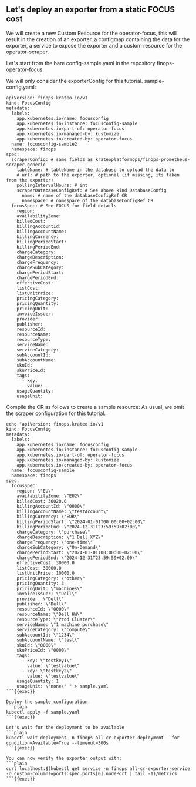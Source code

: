 ## Let's deploy an exporter from a static FOCUS cost
We will create a new Custom Resource for the operator-focus, this will result in the creation of an exporter, a configmap containing the data for the exporter, a service to expose the exporter and a custom resource for the operator-scraper.

Let's start from the bare config-sample.yaml in the repository finops-operator-focus.

We will only consider the exporterConfig for this tutorial.
sample-config.yaml:
```plain
apiVersion: finops.krateo.io/v1
kind: FocusConfig
metadata:
  labels:
    app.kubernetes.io/name: focusconfig
    app.kubernetes.io/instance: focusconfig-sample
    app.kubernetes.io/part-of: operator-focus
    app.kubernetes.io/managed-by: kustomize
    app.kubernetes.io/created-by: operator-focus
  name: focusconfig-sample2
  namespace: finops
spec:
  scraperConfig: # same fields as krateoplatformops/finops-prometheus-scraper-generic
    tableName: # tableName in the database to upload the data to
    # url: # path to the exporter, optional (if missing, its taken from the exporter)
    pollingIntervalHours: # int
    scraperDatabaseConfigRef: # See above kind DatabaseConfig
      name: # name of the databaseConfigRef CR 
      namespace: # namespace of the databaseConfigRef CR
  focusSpec: # See FOCUS for field details
    region:
    availabilityZone:
    billedCost:
    billingAccountId:
    billingAccountName:
    billingCurrency:
    billingPeriodStart:
    billingPeriodEnd:
    chargeCategory:
    chargeDescription:
    chargeFrequency:
    chargeSubCategory:
    chargePeriodStart:
    chargePeriodEnd:
    effectiveCost:
    listCost:
    listUnitPrice:
    pricingCategory:
    pricingQuantity:
    pricingUnit:
    invoiceIssuer:
    provider:
    publisher:
    resourceId:
    resourceName:
    resourceType:
    serviceName:
    serviceCategory:
    subAccountId:
    subAccountName:
    skuId:
    skuPriceId:
    tags:
      - key:
        value:
    usageQuantity:
    usageUnit: 
```

Compile the CR as follows to create a sample resource: 
As usual, we omit the scraper configuration for this tutorial.
```plain
echo "apiVersion: finops.krateo.io/v1
kind: FocusConfig
metadata:
  labels:
    app.kubernetes.io/name: focusconfig
    app.kubernetes.io/instance: focusconfig-sample
    app.kubernetes.io/part-of: operator-focus
    app.kubernetes.io/managed-by: kustomize
    app.kubernetes.io/created-by: operator-focus
  name: focusconfig-sample
  namespace: finops
spec:
  focusSpec:
    region: \"EU\"
    availabilityZone: \"EU2\"
    billedCost: 30020.0
    billingAccountId: \"0000\"
    billingAccountName: \"testAccount\"
    billingCurrency: \"EUR\"
    billingPeriodStart: \"2024-01-01T00:00:00+02:00\"
    billingPeriodEnd: \"2024-12-31T23:59:59+02:00\"
    chargeCategory: \"purchase\"
    chargeDescription: \"1 Dell XYZ\"
    chargeFrequency: \"one-time\"
    chargeSubCategory: \"On-Demand\"
    chargePeriodStart: \"2024-01-01T00:00:00+02:00\"
    chargePeriodEnd: \"2024-12-31T23:59:59+02:00\"
    effectiveCost: 30000.0
    listCost: 30000.0
    listUnitPrice: 10000.0
    pricingCategory: \"other\"
    pricingQuantity: 3
    pricingUnit: \"machines\"
    invoiceIssuer: \"Dell\"
    provider: \"Dell\"
    publisher: \"Dell\"
    resourceId: \"0000\"
    resourceName: \"Dell HW\"
    resourceType: \"Prod Cluster\"
    serviceName: \"1 machine purchase\"
    serviceCategory: \"Compute\"
    subAccountId: \"1234\"
    subAccountName: \"test\"
    skuId: \"0000\"
    skuPriceId: \"0000\"
    tags:
      - key: \"testkey1\"
        value: \"testvalue\"
      - key: \"testkey2\"
        value: \"testvalue\"
    usageQuantity: 1
    usageUnit: \"none\" " > sample.yaml
```{{exec}}

Deploy the sample configuration:
```plain
kubectl apply -f sample.yaml
```{{exec}}

Let's wait for the deployment to be available
```plain
kubectl wait deployment -n finops all-cr-exporter-deployment --for condition=Available=True --timeout=300s
```{{exec}}

You can now verify the exporter output with:
```plain
curl localhost:$(kubectl get service -n finops all-cr-exporter-service -o custom-columns=ports:spec.ports[0].nodePort | tail -1)/metrics 
```{{exec}}

